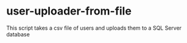 # user-uploader-from-file

This script takes a csv file of users and uploads them to a SQL Server database
